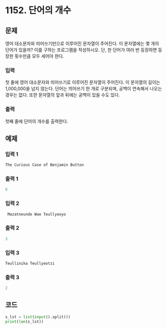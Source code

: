 # 1152. 단어의 개수



## 문제

영어 대소문자와 띄어쓰기만으로 이루어진 문자열이 주어진다. 이 문자열에는 몇 개의 단어가 있을까? 이를 구하는 프로그램을 작성하시오. 단, 한 단어가 여러 번 등장하면 등장한 횟수만큼 모두 세어야 한다.



### 입력

첫 줄에 영어 대소문자와 띄어쓰기로 이루어진 문자열이 주어진다. 이 문자열의 길이는 1,000,000을 넘지 않는다. 단어는 띄어쓰기 한 개로 구분되며, 공백이 연속해서 나오는 경우는 없다. 또한 문자열의 앞과 뒤에는 공백이 있을 수도 있다.



### 출력

첫째 줄에 단어의 개수를 출력한다.



## 예제

### 입력 1

```python
The Curious Case of Benjamin Button
```

### 출력 1

```python
6
```



### 입력 2

```python
 Mazatneunde Wae Teullyeoyo
```

### 출력 2

```python
3
```



### 입력 3

```python
Teullinika Teullyeotzi 
```

### 출력 3

```python
2
```





## 코드

```python
s_lst = list(input().split())
print(len(s_lst))
```













